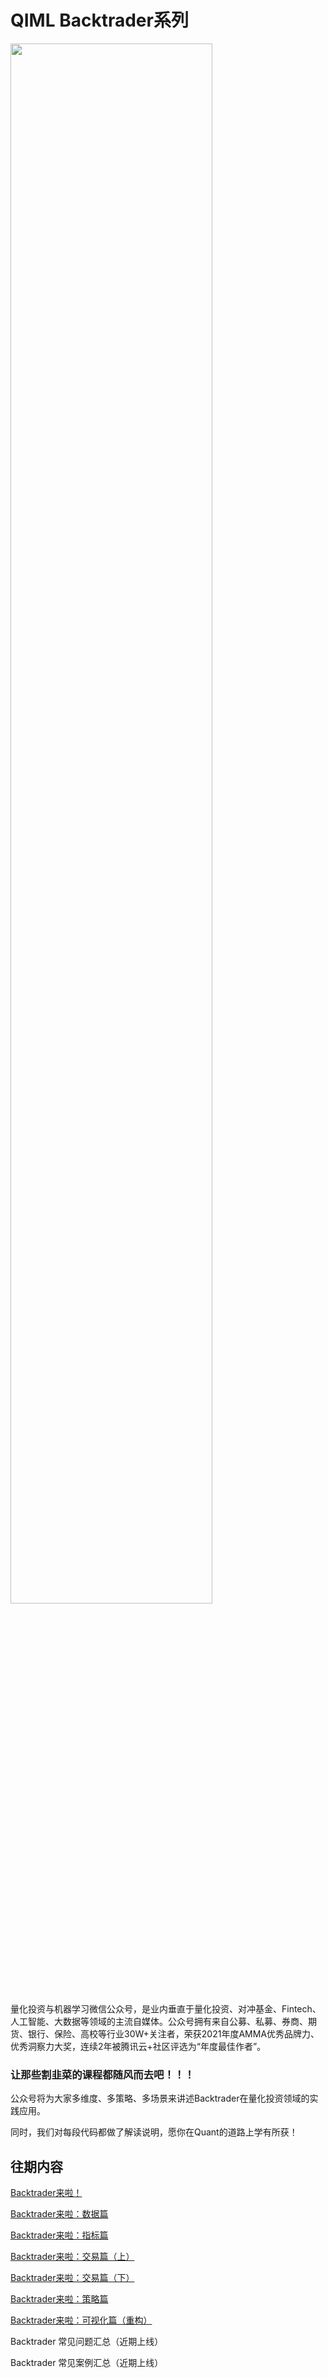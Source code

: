 # QIML Backtrader系列

<img src="https://github.com/QuantWorld2022/backtrader/blob/master/QIML.jpg" width="80%">

量化投资与机器学习微信公众号，是业内垂直于量化投资、对冲基金、Fintech、人工智能、大数据等领域的主流自媒体。公众号拥有来自公募、私募、券商、期货、银行、保险、高校等行业30W+关注者，荣获2021年度AMMA优秀品牌力、优秀洞察力大奖，连续2年被腾讯云+社区评选为“年度最佳作者”。

### **让那些割韭菜的课程都随风而去吧！！！**

公众号将为大家多维度、多策略、多场景来讲述Backtrader在量化投资领域的实践应用。

同时，我们对每段代码都做了解读说明，愿你在Quant的道路上学有所获！  

## 往期内容

[Backtrader来啦！](https://mp.weixin.qq.com/s?__biz=MzAxNTc0Mjg0Mg==&mid=2653315531&idx=1&sn=f003da3d862e1a13349a10e006c5e748&chksm=802da3deb75a2ac85f3c3a6164f96303b70c12d14293f59fddf9a38c39a89bf4927b90b9e9c6&token=563856683&lang=zh_CN#rd)

[Backtrader来啦：数据篇](https://mp.weixin.qq.com/s?__biz=MzAxNTc0Mjg0Mg==&mid=2653315933&idx=1&sn=0b3e71d4bf59da67d837907e05aef8cb&chksm=802da148b75a285e3aa180a23132873646bf356191befc88831639146c68027ae4ab740a5e18&scene=21#wechat_redirect)

[Backtrader来啦：指标篇](https://mp.weixin.qq.com/s?__biz=MzAxNTc0Mjg0Mg==&mid=2653316290&idx=1&sn=ae9c9d548ccbbc7855bfc69d93182b8a&chksm=802da6d7b75a2fc1bc8614797e2c6f59b8196cfa78368175032575cbfdca825fc1031c74a61c&scene=21#wechat_redirect)

[Backtrader来啦：交易篇（上）](https://mp.weixin.qq.com/s?__biz=MzAxNTc0Mjg0Mg==&mid=2653316528&idx=1&sn=24f2c06b8f7da8dee6fe40f7c65b83a6&chksm=802da7a5b75a2eb36a921917ece8f010c1f81032edaeced6a50525ca1fff0cdfa42c0f9310e8&scene=21#wechat_redirect)

[Backtrader来啦：交易篇（下）](https://mp.weixin.qq.com/s?__biz=MzAxNTc0Mjg0Mg==&mid=2653316888&idx=1&sn=1e8343ced80444f2c125fb0dc6b587a1&chksm=802da50db75a2c1bc1e94490245292570aa82261e2d9d97705194ac41544af68d7d822e7e25b&scene=21#wechat_redirect)

[Backtrader来啦：策略篇](https://mp.weixin.qq.com/s?__biz=MzAxNTc0Mjg0Mg==&mid=2653317634&idx=1&sn=e92fec0b0b5fd5f62805e7c2be5830f8&chksm=802da817b75a2101c5812a6fc9daf0b2c08ce21d882bdd3059d2e9f391432b3ac9e950d5e151&scene=21#wechat_redirect)

[Backtrader来啦：可视化篇（重构）](https://mp.weixin.qq.com/s?__biz=MzAxNTc0Mjg0Mg==&mid=2653317947&idx=1&sn=8422b62036c4a0693114f6b779fb9cde&chksm=802da92eb75a20380ed04560bf2ed947d7879d5f0f806b094dccc30cc8de83e269c73c375931&scene=21#wechat_redirect)

Backtrader 常见问题汇总（近期上线）

Backtrader 常见案例汇总（近期上线）


